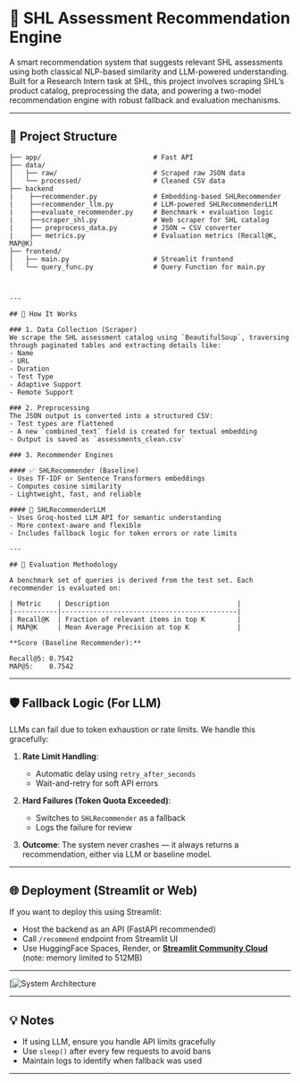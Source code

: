 
# 🧠 SHL Assessment Recommendation Engine

A smart recommendation system that suggests relevant SHL assessments using both classical NLP-based similarity and LLM-powered understanding. Built for a Research Intern task at SHL, this project involves scraping SHL’s product catalog, preprocessing the data, and powering a two-model recommendation engine with robust fallback and evaluation mechanisms.

---

## 📁 Project Structure

```
├── app/                            # Fast API
├── data/
│   ├── raw/                        # Scraped raw JSON data
│   └── processed/                  # Cleaned CSV data
├── backend
|    ├──recommender.py              # Embedding-based SHLRecommender
|    ├──recommender_llm.py          # LLM-powered SHLRecommenderLLM 
|    ├──evaluate_recommender.py     # Benchmark + evaluation logic 
|    ├──scraper_shl.py              # Web scraper for SHL catalog 
|    ├── preprocess_data.py         # JSON → CSV converter
|    ├── metrics.py                 # Evaluation metrics (Recall@K, MAP@K)
├── frontend/
│   ├── main.py                     # Streamlit frontend
│   └── query_func.py               # Query Function for main.py
 
```
```

---

## 🚀 How It Works

### 1. Data Collection (Scraper)
We scrape the SHL assessment catalog using `BeautifulSoup`, traversing through paginated tables and extracting details like:
- Name
- URL
- Duration
- Test Type
- Adaptive Support
- Remote Support

### 2. Preprocessing
The JSON output is converted into a structured CSV:
- Test types are flattened
- A new `combined_text` field is created for textual embedding
- Output is saved as `assessments_clean.csv`

### 3. Recommender Engines

#### ✅ SHLRecommender (Baseline)
- Uses TF-IDF or Sentence Transformers embeddings
- Computes cosine similarity
- Lightweight, fast, and reliable

#### 🤖 SHLRecommenderLLM
- Uses Groq-hosted LLM API for semantic understanding
- More context-aware and flexible
- Includes fallback logic for token errors or rate limits

---

## 🧪 Evaluation Methodology

A benchmark set of queries is derived from the test set. Each recommender is evaluated on:

| Metric    | Description                                |
|-----------|--------------------------------------------|
| Recall@K  | Fraction of relevant items in top K        |
| MAP@K     | Mean Average Precision at top K            |

**Score (Baseline Recommender):**

Recall@5: 0.7542
MAP@5:    0.7542
```

---

## 🛡️ Fallback Logic (For LLM)

LLMs can fail due to token exhaustion or rate limits. We handle this gracefully:

1. **Rate Limit Handling**:
   - Automatic delay using `retry_after_seconds`
   - Wait-and-retry for soft API errors

2. **Hard Failures (Token Quota Exceeded)**:
   - Switches to `SHLRecommender` as a fallback
   - Logs the failure for review

3. **Outcome**: The system never crashes — it always returns a recommendation, either via LLM or baseline model.

---

## 🌐 Deployment (Streamlit or Web)

If you want to deploy this using Streamlit:
- Host the backend as an API (FastAPI recommended)
- Call `/recommend` endpoint from Streamlit UI
- Use HuggingFace Spaces, Render, or [**Streamlit Community Cloud**](https://streamlit.io/cloud) (note: memory limited to 512MB)

---
[![System Architecture]([https://sdmntprwestus.oaiusercontent.com/files/00000000-d8fc-6230-9e54-aeb2925504b1/raw?se=2025-05-05T09%3A25%3A43Z&sp=r&sv=2024-08-04&sr=b&scid=94d27bcb-c672-598f-bbba-b2df0ef615fa&skoid=acefdf70-07fd-4bd5-a167-a4a9b137d163&sktid=a48cca56-e6da-484e-a814-9c849652bcb3&skt=2025-05-04T18%3A35%3A48Z&ske=2025-05-05T18%3A35%3A48Z&sks=b&skv=2024-08-04&sig=mQ7Umgfc/IaQDUfkVTBua94l1UvcCAySbCUhH%2BLKPmM%3D](https://github.com/mukund-22/shl-assignment/blob/f04634ca762b050fbde407c0420c7952fe51e823/system-arch.png))



---

## 💡 Notes

- If using LLM, ensure you handle API limits gracefully
- Use `sleep()` after every few requests to avoid bans
- Maintain logs to identify when fallback was used


---
